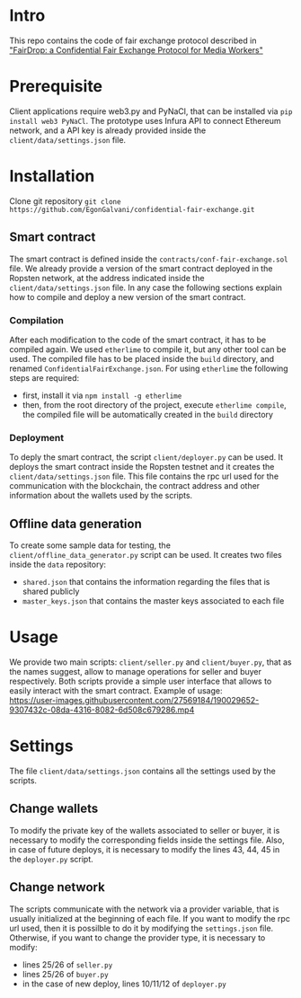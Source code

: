 # Intro
This repo contains the code of fair exchange protocol described in ["FairDrop: a Confidential Fair Exchange Protocol for Media Workers"](https://thesis.unipd.it/handle/20.500.12608/42055) 

# Prerequisite 
Client applications require web3.py and PyNaCl, that can be installed via `pip install web3 PyNaCl`.
The prototype uses Infura API to connect Ethereum network, and a API key is already provided inside the `client/data/settings.json` file. 

# Installation
Clone git repository `git clone https://github.com/EgonGalvani/confidential-fair-exchange.git`

## Smart contract 
The smart contract is defined inside the `contracts/conf-fair-exchange.sol` file. We already provide a version of the smart contract deployed in the Ropsten network, at the address indicated inside the `client/data/settings.json` file. In any case the following sections explain how to compile and deploy a new version of the smart contract. 

### Compilation 
After each modification to the code of the smart contract, it has to be compiled again. We used `etherlime` to compile it, but any other tool can be used. The compiled file has to be placed inside the `build` directory, and renamed `ConfidentialFairExchange.json`. For using `etherlime` the following steps are required: 
 - first, install it via `npm install -g etherlime` 
 - then, from the root directory of the project, execute `etherlime compile`, the compiled file will be automatically created in the `build` directory 
 
### Deployment 
To deply the smart contract, the script `client/deployer.py` can be used. It deploys the smart contract inside the Ropsten testnet and it creates the `client/data/settings.json` file. This file contains the rpc url used for the communication with the blockchain, the contract address and other information about the wallets used by the scripts. 

## Offline data generation 
To create some sample data for testing, the `client/offline_data_generator.py` script can be used. It creates two files inside the `data` repository: 
 - `shared.json` that contains the information regarding the files that is shared publicly
 - `master_keys.json` that contains the master keys associated to each file 

# Usage
We provide two main scripts: `client/seller.py` and `client/buyer.py`, that as the names suggest, allow to manage operations for seller and buyer respectively. Both scripts provide a simple user interface that allows to easily interact with the smart contract. Example of usage:  
https://user-images.githubusercontent.com/27569184/190029652-9307432c-08da-4316-8082-6d508c679286.mp4

# Settings 
The file `client/data/settings.json` contains all the settings used by the scripts. 

## Change wallets 
To modify the private key of the wallets associated to seller or buyer, it is necessary to modify the corresponding fields inside the settings file. Also, in case of future deploys, it is necessary to modify the lines 43, 44, 45 in the `deployer.py` script. 

## Change network 
The scripts communicate with the network via a provider variable, that is usually initialized at the beginning of each file. If you want to modify the rpc url used, then it is possilble to do it by modifying the `settings.json` file. Otherwise, if you want to change the provider type, it is necessary to modify: 
 - lines 25/26 of `seller.py`
 - lines 25/26 of `buyer.py`
 - in the case of new deploy, lines 10/11/12 of `deployer.py`

